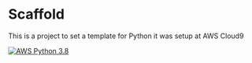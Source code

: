 # Scaffold
This is a project to set a template for Python it was setup at AWS Cloud9

[![AWS Python 3.8](https://github.com/ademido/scaffold/actions/workflows/main.yml/badge.svg)](https://github.com/ademido/scaffold/actions/workflows/main.yml)

